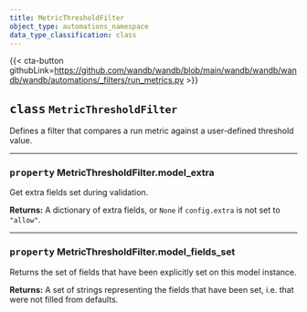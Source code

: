 ```yaml
---
title: MetricThresholdFilter
object_type: automations_namespace
data_type_classification: class
---
```


{{< cta-button githubLink=https://github.com/wandb/wandb/blob/main/wandb/wandb/wandb/wandb/automations/_filters/run_metrics.py >}}




## <kbd>class</kbd> `MetricThresholdFilter`
Defines a filter that compares a run metric against a user-defined threshold value. 


---

### <kbd>property</kbd> MetricThresholdFilter.model_extra

Get extra fields set during validation. 



**Returns:**
  A dictionary of extra fields, or `None` if `config.extra` is not set to `"allow"`. 

---

### <kbd>property</kbd> MetricThresholdFilter.model_fields_set

Returns the set of fields that have been explicitly set on this model instance. 



**Returns:**
  A set of strings representing the fields that have been set,  i.e. that were not filled from defaults. 



